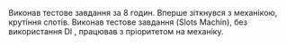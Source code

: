 Виконав тестове завдання за 8 годин.
Вперше зіткнувся з механікою, крутіння слотів.
Виконав тестове завдання (Slots Machin), без використання DI , працював з пріоритетом на механіку.
